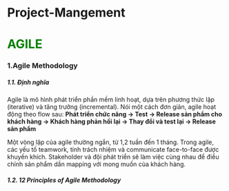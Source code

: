 # Project-Mangement
<h1 style="color: green; font-weight: bold;">AGILE</h1>
<h3>1.Agile Methodology</h3>
<h5>
  1.1. Định nghĩa
</h5>
<p>
  Agile là mô hình phát triển phần mềm linh hoạt, dựa trên phương thức lặp (iterative) và tăng trưởng (incremental). Nói một cách đơn giản, agile hoạt động theo flow sau:
  <b>
    Phát triển chức năng → Test → Release sản phẩm cho khách hàng → Khách hàng phản hồi lại → Thay đổi và test lại → Release sản phẩm
  </b>
</p>
<p>
  Một vòng lặp của agile thường ngắn, từ 1,2 tuần đến 1 tháng. Trong agile, các yếu tố teamwork, tính trách nhiệm và communicate face-to-face được khuyến khích. Stakeholder và đội phát triển sẽ làm việc cùng nhau để điều chỉnh sản phẩm dần mapping với mong muốn của khách hàng.
</p>
<h5>
1.2. 12 Principles of Agile Methodology
</h5>

